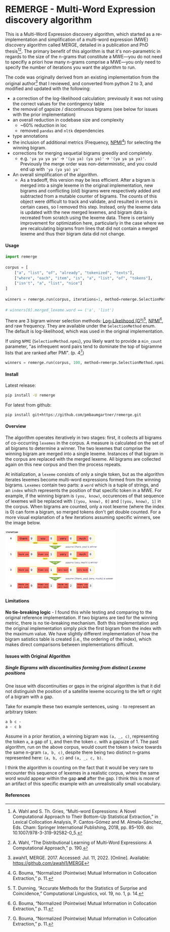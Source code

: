 # REMERGE - Multi-Word Expression discovery algorithm

This is a Multi-Word Expression discovery algorithm, which started as a re-implementation and simplification of a multi-word expression (MWE) discovery algorithm called MERGE, detailed in a publication and PhD thesis[^2][^3]. The primary benefit of this algorithm is that it's non-parametric in regards to the size of the n-grams that constitute a MWE—you do not need to specifiy a priori how many n-grams comprise a MWE—you only need to specify the number of iterations you want the algorithm to run.

The code was originally derived from an existing implementation from the original author[^1] that I reviewed, and converted from python 2 to 3, and modified and updated with the following:
- a correction of the log-likelihood calculation; previously it was not using the correct values for the contingency table
- the removal of gapsize / discontinuous bigrams (see below for issues with the prior implementation)
- an overall reduction in codebase size and complexity
  - ~60% reduction in loc
  - removed `pandas` and `nltk` dependencies
- type annotations
- the inclusion of additional metrics (Frequency, [NPMI](https://svn.spraakdata.gu.se/repos/gerlof/pub/www/Docs/npmi-pfd.pdf)[^4]) for selecting the winning bigram.
- corrections for merging sequetial bigrams greedily and completely.
  - e.g. `'ya ya ya ya'` -> `'(ya ya) (ya ya)'` -> `'(ya ya ya ya)'`. Previously the merge order was non-deterministic, and you could end up with `'ya (ya ya) ya'`
- An overall simplification of the algorithm. 
  - As a tradeoff, this version may be less efficient. After a bigram is merged into a single lexeme in the original implementation, new bigrams and conflicting (old) bigrams were respectively added and subtracted from a mutable counter of bigrams. The counts of this object were difficult to track and validate, and resulted in errors in certain cases, so I removed this step. Instead, only the lexeme data is updated with the new merged lexemes, and bigram data is recreated from scratch using the lexeme data. There is certainly improvement for optimization here, particularly in the case where we are recalculating bigrams from lines that did not contain a merged lexeme and thus their bigram data did not change.

#### Usage

```python
import remerge

corpus = [
    ["a", "list", "of", "already", "tokenized", "texts"],
    ["where", "each", "item", "is", "a", "list", "of", "tokens"],
    ["isn't", "a", "list", "nice"]
]

winners = remerge.run(corpus, iterations=1, method=remerge.SelectionMethod.frequency)

# winners[0].merged_lexeme.word == ('a', 'list')
```

There are 3 bigram winner selection methods: [Log-Likelihood (G²)](https://aclanthology.org/J93-1003.pdf)[^5], [NPMI](https://svn.spraakdata.gu.se/repos/gerlof/pub/www/Docs/npmi-pfd.pdf)[^4], and raw frequency. They are available under the `SelectionMethod` enum. The default is log-likelihood, which was used in the original implementation.

If using `NPMI` (`SelectionMethod.npmi`), you likely want to provide a `min_count` parameter, "as infrequent word pairs tend to dominate the top of bigramme lists that are ranked after PMI". (p. 4[^4])

```python
winners = remerge.run(corpus, 100, method=remerge.SelectionMethod.npmi, min_count=25)
```

#### Install

Latest release:

```bash
pip install -U remerge
```

For latest from github:

```bash
pip install git+https://github.com/pmbaumgartner/remerge.git 
```

#### Overview

The algorithm operates iteratively in two stages: first, it collects all bigrams of co-occurring `lexemes` in the corpus. A measure is calculated on the set of all bigrams to determine a winner. The two lexemes that comprise the winning bigram are merged into a single lexeme. Instances of that bigram in the corpus are replaced with the merged lexeme. All bigrams are collected again on this new corpus and then the process repeats.

At initialization, a `lexeme` consists of only a single token, but as the algorithm iterates lexemes become multi-word expressions formed from the winning bigrams. `Lexemes` contain two parts: a `word` which is a tuple of strings, and an `index` which represents the position of that specific token in a MWE. For example, if the winning bigram is `(you, know)`, occurences of that sequence of lexemes will be replaced with `[(you, know), 0]` and `[(you, know), 1]` in the corpus. When bigrams are counted, only a root lexeme (where the index is 0) can form a bigram, so merged tokens don't get double counted. For a more visual explanation of a few iterations assuming specific winners, see the image below.

<img src="explanation.png" alt="An explanation of the remerge algorithm" width="350">

#### Limitations

**No tie-breaking logic** - I found this while testing and comparing to the original reference implementation. If two bigrams are tied for the winning metric, there is no tie-breaking mechanism. Both this implementation and the original implementation simply pick the first bigram from the index with the maximum value. We have slightly different implementation of how the bigram satistics table is created (i.e., the ordering of the index), which makes direct comparisons between implementations difficult.

#### Issues with Original Algorithm

##### Single Bigrams with discontinuities forming from distinct Lexeme positions

One issue with discontinuities or gaps in the original algorithm is that it did not distinguish the position of a satellite lexeme occuring to the left or right of a bigram with a gap.

Take for example these two example sentences, using `-` to represent an arbitrary token:

```
a b c -
a - c b
```

Assume in a prior iteration, a winning bigram was `(a, _, c)`, representing the token `a`, a gap of `1`, and then the token `c`. with a gapsize of 1. The past algorithm, run on the above corpus, would count the token `b` twice towards the same n-gram `(a, b, c)`, despite there being two distinct n-grams represented here: `(a, b, c)` and `(a, _, c, b)`.

I think the algorithm is counting on the fact that it would be very rare to encounter this sequence of lexemes in a realistic corpus, where the same word would appear within the gap **and** after the gap. I think this is more of an artifact of this specific example with an unrealistically small vocabulary.

#### References

[^1]: awahl1, MERGE. 2017. Accessed: Jul. 11, 2022. [Online]. Available: https://github.com/awahl1/MERGE

[^2]: A. Wahl and S. Th. Gries, “Multi-word Expressions: A Novel Computational Approach to Their Bottom-Up Statistical Extraction,” in Lexical Collocation Analysis, P. Cantos-Gómez and M. Almela-Sánchez, Eds. Cham: Springer International Publishing, 2018, pp. 85–109. doi: 10.1007/978-3-319-92582-0_5.

[^3]: A. Wahl, “The Distributional Learning of Multi-Word Expressions: A Computational Approach,” p. 190.

[^4]: G. Bouma, “Normalized (Pointwise) Mutual Information in Collocation Extraction,” p. 11.

[^5]: T. Dunning, “Accurate Methods for the Statistics of Surprise and Coincidence,” Computational Linguistics, vol. 19, no. 1, p. 14.
